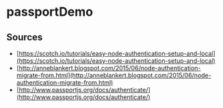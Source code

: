 # passportDemo

## Sources

* [https://scotch.io/tutorials/easy-node-authentication-setup-and-local](https://scotch.io/tutorials/easy-node-authentication-setup-and-local)
* [http://anneblankert.blogspot.com/2015/06/node-authentication-migrate-from.html](http://anneblankert.blogspot.com/2015/06/node-authentication-migrate-from.html)
* [http://www.passportjs.org/docs/authenticate/](http://www.passportjs.org/docs/authenticate/)
